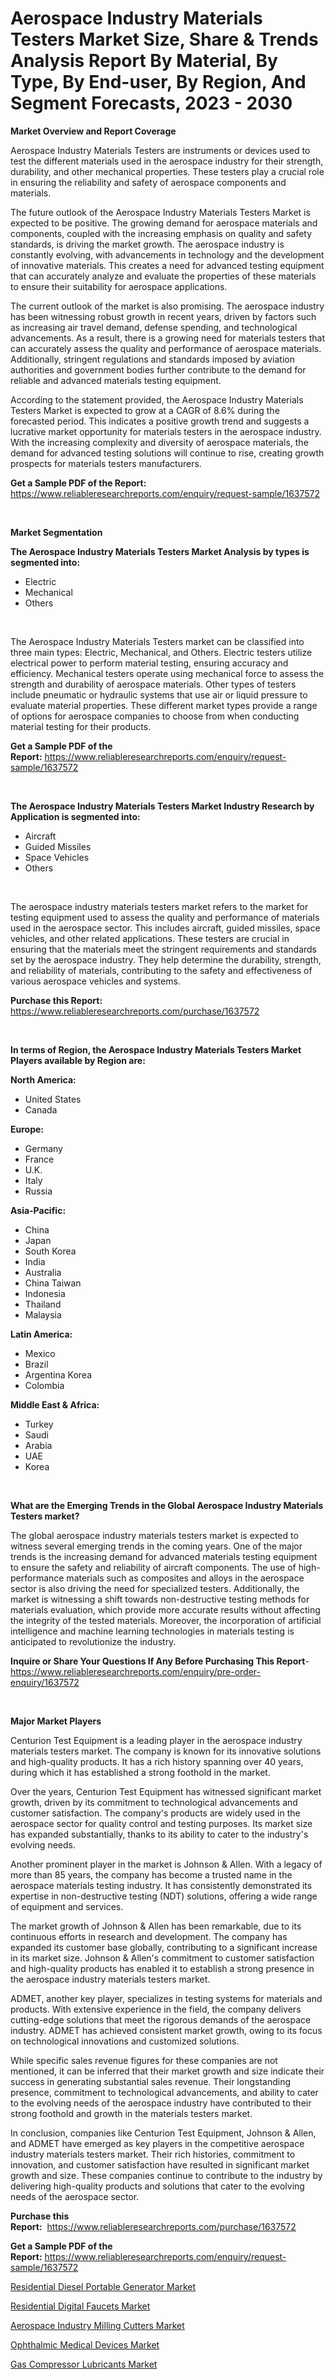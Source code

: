 <p><h1>Aerospace Industry Materials Testers Market Size, Share & Trends Analysis Report By Material, By Type, By End-user, By Region, And Segment Forecasts, 2023 - 2030</h1></p><p><strong>Market Overview and Report Coverage</strong></p>
<p><p>Aerospace Industry Materials Testers are instruments or devices used to test the different materials used in the aerospace industry for their strength, durability, and other mechanical properties. These testers play a crucial role in ensuring the reliability and safety of aerospace components and materials.</p><p>The future outlook of the Aerospace Industry Materials Testers Market is expected to be positive. The growing demand for aerospace materials and components, coupled with the increasing emphasis on quality and safety standards, is driving the market growth. The aerospace industry is constantly evolving, with advancements in technology and the development of innovative materials. This creates a need for advanced testing equipment that can accurately analyze and evaluate the properties of these materials to ensure their suitability for aerospace applications.</p><p>The current outlook of the market is also promising. The aerospace industry has been witnessing robust growth in recent years, driven by factors such as increasing air travel demand, defense spending, and technological advancements. As a result, there is a growing need for materials testers that can accurately assess the quality and performance of aerospace materials. Additionally, stringent regulations and standards imposed by aviation authorities and government bodies further contribute to the demand for reliable and advanced materials testing equipment.</p><p>According to the statement provided, the Aerospace Industry Materials Testers Market is expected to grow at a CAGR of 8.6% during the forecasted period. This indicates a positive growth trend and suggests a lucrative market opportunity for materials testers in the aerospace industry. With the increasing complexity and diversity of aerospace materials, the demand for advanced testing solutions will continue to rise, creating growth prospects for materials testers manufacturers.</p></p>
<p><strong>Get a Sample PDF of the Report:</strong> <a href="https://www.reliableresearchreports.com/enquiry/request-sample/1637572">https://www.reliableresearchreports.com/enquiry/request-sample/1637572</a></p>
<p>&nbsp;</p>
<p><strong>Market Segmentation</strong></p>
<p><strong>The Aerospace Industry Materials Testers Market Analysis by types is segmented into:</strong></p>
<p><ul><li>Electric</li><li>Mechanical</li><li>Others</li></ul></p>
<p>&nbsp;</p>
<p><p>The Aerospace Industry Materials Testers market can be classified into three main types: Electric, Mechanical, and Others. Electric testers utilize electrical power to perform material testing, ensuring accuracy and efficiency. Mechanical testers operate using mechanical force to assess the strength and durability of aerospace materials. Other types of testers include pneumatic or hydraulic systems that use air or liquid pressure to evaluate material properties. These different market types provide a range of options for aerospace companies to choose from when conducting material testing for their products.</p></p>
<p><strong>Get a Sample PDF of the Report:</strong>&nbsp;<a href="https://www.reliableresearchreports.com/enquiry/request-sample/1637572">https://www.reliableresearchreports.com/enquiry/request-sample/1637572</a></p>
<p>&nbsp;</p>
<p><strong>The Aerospace Industry Materials Testers Market Industry Research by Application is segmented into:</strong></p>
<p><ul><li>Aircraft</li><li>Guided Missiles</li><li>Space Vehicles</li><li>Others</li></ul></p>
<p>&nbsp;</p>
<p><p>The aerospace industry materials testers market refers to the market for testing equipment used to assess the quality and performance of materials used in the aerospace sector. This includes aircraft, guided missiles, space vehicles, and other related applications. These testers are crucial in ensuring that the materials meet the stringent requirements and standards set by the aerospace industry. They help determine the durability, strength, and reliability of materials, contributing to the safety and effectiveness of various aerospace vehicles and systems.</p></p>
<p><strong>Purchase this Report:</strong>&nbsp; <a href="https://www.reliableresearchreports.com/purchase/1637572">https://www.reliableresearchreports.com/purchase/1637572</a></p>
<p>&nbsp;</p>
<p><strong>In terms of Region, the Aerospace Industry Materials Testers Market Players available by Region are:</strong></p>
<p>
    <p> <strong> North America: </strong>
        <ul>
            <li>United States</li>
            <li>Canada</li>
        </ul>
        </p> 
    <p> <strong> Europe: </strong>
        <ul>
            <li>Germany</li>
            <li>France</li>
            <li>U.K.</li>
            <li>Italy</li>
            <li>Russia</li>
        </ul>
        </p> 
    <p> <strong> Asia-Pacific: </strong>
        <ul>
            <li>China</li>
            <li>Japan</li>
            <li>South Korea</li>
            <li>India</li>
            <li>Australia</li>
            <li>China Taiwan</li>
            <li>Indonesia</li>
            <li>Thailand</li>
            <li>Malaysia</li>
        </ul>
        </p> 
    <p> <strong> Latin America: </strong>
        <ul>
            <li>Mexico</li>
            <li>Brazil</li>
            <li>Argentina Korea</li>
            <li>Colombia</li>
        </ul>
        </p> 
    <p> <strong> Middle East & Africa: </strong>
        <ul>
            <li>Turkey</li>
            <li>Saudi</li>
            <li>Arabia</li>
            <li>UAE</li>
            <li>Korea</li>
        </ul>
    </p>
    </p>
<p>&nbsp;</p>
<p><strong>What are the Emerging Trends in the Global Aerospace Industry Materials Testers market?</strong></p>
<p><p>The global aerospace industry materials testers market is expected to witness several emerging trends in the coming years. One of the major trends is the increasing demand for advanced materials testing equipment to ensure the safety and reliability of aircraft components. The use of high-performance materials such as composites and alloys in the aerospace sector is also driving the need for specialized testers. Additionally, the market is witnessing a shift towards non-destructive testing methods for materials evaluation, which provide more accurate results without affecting the integrity of the tested materials. Moreover, the incorporation of artificial intelligence and machine learning technologies in materials testing is anticipated to revolutionize the industry.</p></p>
<p><strong>Inquire or Share Your Questions If Any Before Purchasing This Report</strong>- <a href="https://www.reliableresearchreports.com/enquiry/pre-order-enquiry/1637572">https://www.reliableresearchreports.com/enquiry/pre-order-enquiry/1637572</a></p>
<p>&nbsp;</p>
<p><strong>Major Market Players</strong></p>
<p><p>Centurion Test Equipment is a leading player in the aerospace industry materials testers market. The company is known for its innovative solutions and high-quality products. It has a rich history spanning over 40 years, during which it has established a strong foothold in the market.</p><p>Over the years, Centurion Test Equipment has witnessed significant market growth, driven by its commitment to technological advancements and customer satisfaction. The company's products are widely used in the aerospace sector for quality control and testing purposes. Its market size has expanded substantially, thanks to its ability to cater to the industry's evolving needs.</p><p>Another prominent player in the market is Johnson & Allen. With a legacy of more than 85 years, the company has become a trusted name in the aerospace materials testing industry. It has consistently demonstrated its expertise in non-destructive testing (NDT) solutions, offering a wide range of equipment and services.</p><p>The market growth of Johnson & Allen has been remarkable, due to its continuous efforts in research and development. The company has expanded its customer base globally, contributing to a significant increase in its market size. Johnson & Allen's commitment to customer satisfaction and high-quality products has enabled it to establish a strong presence in the aerospace industry materials testers market.</p><p>ADMET, another key player, specializes in testing systems for materials and products. With extensive experience in the field, the company delivers cutting-edge solutions that meet the rigorous demands of the aerospace industry. ADMET has achieved consistent market growth, owing to its focus on technological innovations and customized solutions.</p><p>While specific sales revenue figures for these companies are not mentioned, it can be inferred that their market growth and size indicate their success in generating substantial sales revenue. Their longstanding presence, commitment to technological advancements, and ability to cater to the evolving needs of the aerospace industry have contributed to their strong foothold and growth in the materials testers market.</p><p>In conclusion, companies like Centurion Test Equipment, Johnson & Allen, and ADMET have emerged as key players in the competitive aerospace industry materials testers market. Their rich histories, commitment to innovation, and customer satisfaction have resulted in significant market growth and size. These companies continue to contribute to the industry by delivering high-quality products and solutions that cater to the evolving needs of the aerospace sector.</p></p>
<p><strong>Purchase this Report:</strong>&nbsp;&nbsp;<a href="https://www.reliableresearchreports.com/purchase/1637572">https://www.reliableresearchreports.com/purchase/1637572</a></p>
<p></p>
<p><strong>Get a Sample PDF of the Report:</strong>&nbsp;<a href="https://www.reliableresearchreports.com/enquiry/request-sample/1637572">https://www.reliableresearchreports.com/enquiry/request-sample/1637572</a></p>
<p><p><a href="https://www.linkedin.com/pulse/residential-diesel-portable-generator-market/">Residential Diesel Portable Generator Market</a></p><p><a href="https://www.linkedin.com/pulse/residential-digital-faucets-market-size-share-amp-trends/">Residential Digital Faucets Market</a></p><p><a href="https://github.com/RoccoManning/Market-Research-Report-List-1/blob/main/aerospace-industry-milling-cutters-market.md">Aerospace Industry Milling Cutters Market</a></p><p><a href="https://medium.com/@cameronhuel/ophthalmic-medical-devices-market-size-cagr-trends-2024-2030-6b1502ab1d97">Ophthalmic Medical Devices Market</a></p><p><a href="https://medium.com/@hesterorn1944/gas-compressor-lubricants-market-size-growth-forecast-2023-2030-59171257a95e">Gas Compressor Lubricants Market</a></p></p>